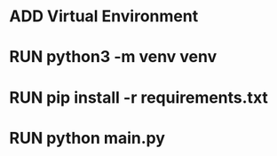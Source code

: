 # ADD Virtual Environment

# RUN python3 -m venv venv

# RUN pip install -r requirements.txt

# RUN python main.py
